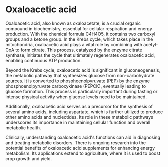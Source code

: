 [//]: # (
source: gpt-40
aka: oxaloacetate
tags: components
)

# Oxaloacetic acid

Oxaloacetic acid, also known as oxaloacetate, is a crucial organic compound in biochemistry, essential for cellular respiration and energy production. With the chemical formula C4H4O5, it contains two carboxyl groups and a ketone group. In the Krebs cycle, which takes place in the mitochondria, oxaloacetic acid plays a vital role by combining with acetyl-CoA to form citrate. This process, catalyzed by the enzyme citrate synthase, initiates the cycle that ultimately regenerates oxaloacetic acid, enabling continuous ATP production.

Beyond the Krebs cycle, oxaloacetic acid is significant in gluconeogenesis, the metabolic pathway that synthesizes glucose from non-carbohydrate sources. It is converted to phosphoenolpyruvate (PEP) by the enzyme phosphoenolpyruvate carboxykinase (PEPCK), eventually leading to glucose formation. This process is particularly important during fasting or intense physical activity when glucose levels need to be maintained.

Additionally, oxaloacetic acid serves as a precursor for the synthesis of several amino acids, including aspartate, which is further utilized to produce other amino acids and nucleotides. Its role in these metabolic pathways underscores its importance in maintaining cellular function and overall metabolic health.

Clinically, understanding oxaloacetic acid's functions can aid in diagnosing and treating metabolic disorders. There is ongoing research into the potential benefits of oxaloacetic acid supplements for enhancing energy metabolism. Its applications extend to agriculture, where it is used to boost crop growth and yield.